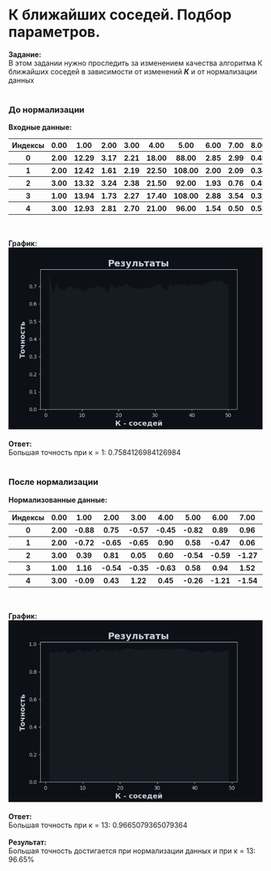 # К ближайших соседей. Подбор параметров.
**Задание:**<br>
В этом задании нужно проследить за изменением качества алгоритма К ближайших соседей в зависимости от изменений ***К*** и от нормализации данных<br><br>
### До нормализации
**Входные данные:**
<br><table><tr><th>Индексы</th><th>0.00</th><th>1.00</th><th>2.00</th><th>3.00</th><th>4.00</th><th>5.00</th><th>6.00</th><th>7.00</th><th>8.00</th><th>9.00</th><th>10.00</th><th>11.00</th><th>12.00</th><th>13.00</th></tr><tr><th>0</th><th>2.00</th><th>12.29</th><th>3.17</th><th>2.21</th><th>18.00</th><th>88.00</th><th>2.85</th><th>2.99</th><th>0.45</th><th>2.81</th><th>2.30</th><th>1.42</th><th>2.83</th><th>406.00</th></tr><tr><th>1</th><th>2.00</th><th>12.42</th><th>1.61</th><th>2.19</th><th>22.50</th><th>108.00</th><th>2.00</th><th>2.09</th><th>0.34</th><th>1.61</th><th>2.06</th><th>1.06</th><th>2.96</th><th>345.00</th></tr><tr><th>2</th><th>3.00</th><th>13.32</th><th>3.24</th><th>2.38</th><th>21.50</th><th>92.00</th><th>1.93</th><th>0.76</th><th>0.45</th><th>1.25</th><th>8.42</th><th>0.55</th><th>1.62</th><th>650.00</th></tr><tr><th>3</th><th>1.00</th><th>13.94</th><th>1.73</th><th>2.27</th><th>17.40</th><th>108.00</th><th>2.88</th><th>3.54</th><th>0.32</th><th>2.08</th><th>8.90</th><th>1.12</th><th>3.10</th><th>1260.00</th></tr><tr><th>4</th><th>3.00</th><th>12.93</th><th>2.81</th><th>2.70</th><th>21.00</th><th>96.00</th><th>1.54</th><th>0.50</th><th>0.53</th><th>0.75</th><th>4.60</th><th>0.77</th><th>2.31</th><th>600.00</th></tr></table><br><br>
**График:**
<br>![alt text](Answer/h1.png)<br><br>
**Ответ:**<br>
Большая точность при к = 1: 0.7584126984126984<br><br>
### После нормализации
**Нормализованные данные:**
<br><table><tr><th>Индексы</th><th>0.00</th><th>1.00</th><th>2.00</th><th>3.00</th><th>4.00</th><th>5.00</th><th>6.00</th><th>7.00</th><th>8.00</th><th>9.00</th><th>10.00</th><th>11.00</th><th>12.00</th><th>13.00</th></tr><tr><th>0</th><th>2.00</th><th>-0.88</th><th>0.75</th><th>-0.57</th><th>-0.45</th><th>-0.82</th><th>0.89</th><th>0.96</th><th>0.71</th><th>2.14</th><th>-1.19</th><th>2.03</th><th>0.31</th><th>-1.09</th></tr><tr><th>1</th><th>2.00</th><th>-0.72</th><th>-0.65</th><th>-0.65</th><th>0.90</th><th>0.58</th><th>-0.47</th><th>0.06</th><th>-0.18</th><th>0.03</th><th>-1.30</th><th>0.45</th><th>0.49</th><th>-1.28</th></tr><tr><th>2</th><th>3.00</th><th>0.39</th><th>0.81</th><th>0.05</th><th>0.60</th><th>-0.54</th><th>-0.59</th><th>-1.27</th><th>0.71</th><th>-0.60</th><th>1.45</th><th>-1.79</th><th>-1.40</th><th>-0.31</th></tr><tr><th>3</th><th>1.00</th><th>1.16</th><th>-0.54</th><th>-0.35</th><th>-0.63</th><th>0.58</th><th>0.94</th><th>1.52</th><th>-0.34</th><th>0.86</th><th>1.66</th><th>0.71</th><th>0.69</th><th>1.63</th></tr><tr><th>4</th><th>3.00</th><th>-0.09</th><th>0.43</th><th>1.22</th><th>0.45</th><th>-0.26</th><th>-1.21</th><th>-1.54</th><th>1.35</th><th>-1.47</th><th>-0.20</th><th>-0.82</th><th>-0.43</th><th>-0.47</th></tr></table><br><br>
**График:**
<br>![alt text](Answer/h2.png)<br><br>
**Ответ:**<br>
Большая точность при к = 13: 0.9665079365079364<br><br>
**Результат:**<br>
Большая точность достигается при нормализации данных и при к = 13: 96.65%<br><br>